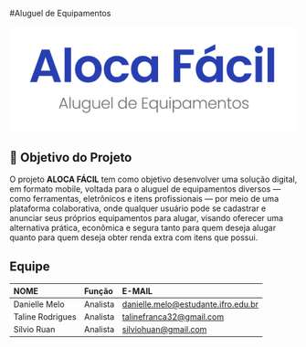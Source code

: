 #Aluguel de Equipamentos

![logoLocaFácil](images/logo.png)

## 📌 Objetivo do Projeto
O projeto **ALOCA FÁCIL** tem como objetivo desenvolver uma solução digital, em formato mobile, voltada para o aluguel de equipamentos diversos — como ferramentas, eletrônicos e itens profissionais — por meio de uma plataforma colaborativa, onde qualquer usuário pode se cadastrar e anunciar seus próprios equipamentos para alugar, visando oferecer uma alternativa prática, econômica e segura tanto para quem deseja alugar quanto para quem deseja obter renda extra com itens que possui.

## Equipe

| NOME                | Função   | E-MAIL                 |
| :------------------ | :------ | :--------------------- |
| Danielle Melo | Analista | danielle.melo@estudante.ifro.edu.br |
| Taline Rodrigues | Analista | talinefranca32@gmail.com |
| Silvio Ruan | Analista | silviohuan@gmail.com |
